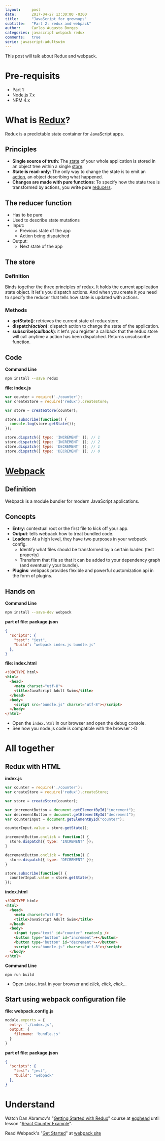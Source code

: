 ```yaml
---
layout:     post
date:       2017-04-27 13:30:00 -0300
title:      "JavaScript for grownups"
subtitle:   "Part 2: redux and webpack"
author:     Carlos Augusto Borges
categories: javascript webpack redux
comments:   true
serie: javascript-adultswim
---
```


This post will talk about Redux and webpack.
<!-- more -->

# Pre-requisits

* Part 1
* Node.js 7.x
* NPM 4.x

# What is [Redux][redux]?

Redux is a predictable state container for JavaScript apps.

## Principles

* **Single source of truth**: The [state][state] of your whole application is stored in an object tree within a single [store][state].
* **State is read-only**: The only way to change the state is to emit an [action][action], an object describing what happened.
* **Changes are made with pure functions**: To specify how the state tree is transformed by actions, you write pure [reducers][reducer].


## The reducer function

* Has to be pure
* Used to describe state mutations
* Input:
  * Previous state of the app
  * Action being dispatched
* Output:
  * Next state of the app

## The store

### Definition

Binds together the three principles of redux. It holds the current application state object. It let's you dispatch actions. And when you create it you need to specify the reducer that tells how state is updated with actions.

### Methods

* **getState()**: retrieves the current state of redux store.
* **dispatch(*action*)**: dispatch action to change the state of the application.
* **subscribe(*callback*)**: it let's you register a callback that the redux store will call anytime a action has been dispatched. Returns unsubscribe function.

## Code

**Command Line**
```bash
npm install --save redux
```

**file: index.js**
```javascript
var counter = require('./counter');
var createStore = require('redux').createStore;

var store = createStore(counter);

store.subscribe(function() {
  console.log(store.getState());
});

store.dispatch({ type: 'INCREMENT' }); // 1
store.dispatch({ type: 'INCREMENT' }); // 2
store.dispatch({ type: 'DECREMENT' }); // 1
store.dispatch({ type: 'DECREMENT' }); // 0
```

# [Webpack][webpack]

## Definition

Webpack is a module bundler for modern JavaScript applications.

## Concepts

* **Entry**: contextual root or the first file to kick off your app.
* **Output**: tells webpack how to treat bundled code.
* **Loaders**: At a high level, they have two purposes in your webpack config.
  * Identify what files should be transformed by a certain loader. (test property)
  * Transform that file so that it can be added to your dependency graph (and eventually your bundle).
* **Plugins**: webpack provides flexible and powerful customization api in the form of plugins.

## Hands on

**Command Line**
```bash
npm install --save-dev webpack
```

**part of file: package.json**
```json
{
  "scripts": {
    "test": "jest",
    "build": "webpack index.js bundle.js"
  },
}
```

**file: index.html**
```html
<!DOCTYPE html>
<html>
  <head>
    <meta charset="utf-8">
    <title>JavaScript Adult Swim</title>
  </head>
  <body>
    <script src="bundle.js" charset="utf-8"></script>
  </body>
</html>
```

* Open the `index.html` in our browser and open the debug console.
* See how you node.js code is compatible with the browser :-D

# All together

## Redux with HTML

**index.js**
```javascript
var counter = require('./counter');
var createStore = require('redux').createStore;

var store = createStore(counter);

var incrementButton = document.getElementById("increment");
var decrementButton = document.getElementById("decrement");
var counterInput = document.getElementById("counter");

counterInput.value = store.getState();

incrementButton.onclick = function() {
  store.dispatch({ type: 'INCREMENT' });
}

decrementButton.onclick = function() {
  store.dispatch({ type: 'DECREMENT' });
}

store.subscribe(function() {
  counterInput.value = store.getState();
});
```

**index.html**
```html
<!DOCTYPE html>
<html>
  <head>
    <meta charset="utf-8">
    <title>JavaScript Adult Swim</title>
  </head>
  <body>
    <input type="text" id="counter" readonly />
    <button type="button" id="increment">+</button>
    <button type="button" id="decrement">-</button>
    <script src="bundle.js" charset="utf-8"></script>
  </body>
</html>
```

**Command Line**
```
npm run build
```

* Open `index.html` in your browser and *click*, *click*, *click*...

## Start using webpack configuration file

**file: webpack.config.js**
```javascript
module.exports = {
  entry: './index.js',
  output: {
    filename: 'bundle.js'
  }
}
```

**part of file: package.json**
```json
{
  "scripts": {
    "test": "jest",
    "build": "webpack"
  },
}
```

# Understand

Watch Dan Abramov's "[Getting Started with Redux](https://egghead.io/courses/getting-started-with-redux)"
course at [egghead][egghead] until lesson "[React Counter Example](https://egghead.io/lessons/javascript-redux-react-counter-example)".

Read Webpack's "[Get Started](https://webpack.js.org/guides/get-started/)" at [webpack site][webpack]

[redux]: http://redux.js.org/
[state]: http://redux.js.org/docs/Glossary.html#state
[store]: http://redux.js.org/docs/Glossary.html#store
[action]: http://redux.js.org/docs/Glossary.html#action
[reducer]: http://redux.js.org/docs/Glossary.html#reducer
[egghead]: https://egghead.io/
[webpack]: https://webpack.js.org/
